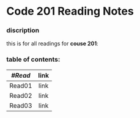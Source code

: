 # Code 201 Reading Notes
### discription
this is for all readings for **couse 201**: <br />
### table of contents: <br />

|  ***#Read*** |      link      |
|----------|:-------------:|
| Read01 |  link |
| Read02 |    link   |
| Read03 | link |
